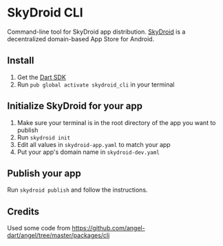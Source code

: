 # SkyDroid CLI

Command-line tool for SkyDroid app distribution.
[SkyDroid](https://skydroid.app) is a decentralized domain-based App Store for Android.

## Install

1. Get the [Dart SDK](https://dart.dev/get-dart)
2. Run `pub global activate skydroid_cli` in your terminal

## Initialize SkyDroid for your app

1. Make sure your terminal is in the root directory of the app you want to publish
2. Run `skydroid init`
3. Edit all values in `skydroid-app.yaml` to match your app
4. Put your app's domain name in `skydroid-dev.yaml`

## Publish your app

Run `skydroid publish` and follow the instructions.

## Credits

Used some code from https://github.com/angel-dart/angel/tree/master/packages/cli